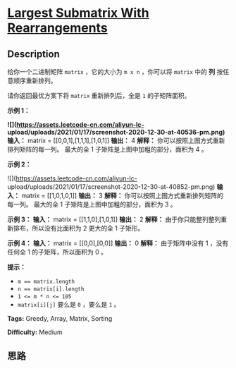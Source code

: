 # [Largest Submatrix With Rearrangements][title]

## Description

给你一个二进制矩阵 `matrix` ，它的大小为 `m x n` ，你可以将 `matrix` 中的 **列** 按任意顺序重新排列。

请你返回最优方案下将 `matrix` 重新排列后，全是 `1` 的子矩阵面积。

**示例 1：**

**![](https://assets.leetcode-cn.com/aliyun-lc-
upload/uploads/2021/01/17/screenshot-2020-12-30-at-40536-pm.png)**
            **输入：** matrix = [[0,0,1],[1,1,1],[1,0,1]]    **输出：** 4    **解释：** 你可以按照上图方式重新排列矩阵的每一列。    最大的全 1 子矩阵是上图中加粗的部分，面积为 4 。    

**示例 2：**

![](https://assets.leetcode-cn.com/aliyun-lc-
upload/uploads/2021/01/17/screenshot-2020-12-30-at-40852-pm.png)
            **输入：** matrix = [[1,0,1,0,1]]    **输出：** 3    **解释：** 你可以按照上图方式重新排列矩阵的每一列。    最大的全 1 子矩阵是上图中加粗的部分，面积为 3 。    

**示例 3：**
            **输入：** matrix = [[1,1,0],[1,0,1]]    **输出：** 2    **解释：** 由于你只能整列整列重新排布，所以没有比面积为 2 更大的全 1 子矩形。

**示例 4：**
            **输入：** matrix = [[0,0],[0,0]]    **输出：** 0    **解释：** 由于矩阵中没有 1 ，没有任何全 1 的子矩阵，所以面积为 0 。

**提示：**

  * `m == matrix.length`
  * `n == matrix[i].length`
  * `1 <= m * n <= 105`
  * `matrix[i][j]` 要么是 `0` ，要么是 `1` 。


**Tags:** Greedy, Array, Matrix, Sorting

**Difficulty:** Medium

## 思路

[title]: https://leetcode-cn.com/problems/largest-submatrix-with-rearrangements

